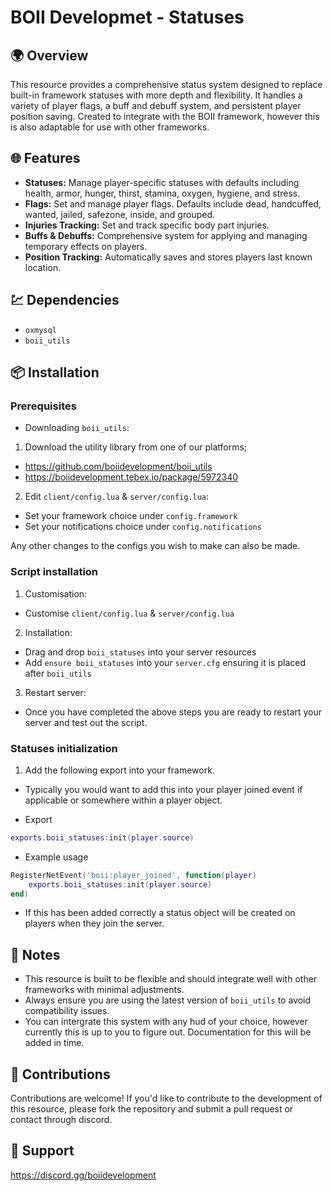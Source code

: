 # BOII Developmet - Statuses

## 🌍 Overview

This resource provides a comprehensive status system designed to replace built-in framework statuses with more depth and flexibility. 
It handles a variety of player flags, a buff and debuff system, and persistent player position saving. 
Created to integrate with the BOII framework, however this is also adaptable for use with other frameworks.

## 🌐 Features

- **Statuses:** Manage player-specific statuses with defaults including health, armor, hunger, thirst, stamina, oxygen, hygiene, and stress.
- **Flags:** Set and manage player flags. Defaults include dead, handcuffed, wanted, jailed, safezone, inside, and grouped.
- **Injuries Tracking:** Set and track specific body part injuries.
- **Buffs & Debuffs:** Comprehensive system for applying and managing temporary effects on players.
- **Position Tracking:** Automatically saves and stores players last known location.

## 💹 Dependencies

- `oxmysql`
- `boii_utils`

## 📦 Installation

### Prerequisites

- Downloading `boii_utils`:

1. Download the utility library from one of our platforms; 

- https://github.com/boiidevelopment/boii_utils
- https://boiidevelopment.tebex.io/package/5972340

2. Edit `client/config.lua` & `server/config.lua`:

- Set your framework choice under `config.framework`
- Set your notifications choice under `config.notifications`

Any other changes to the configs you wish to make can also be made.

### Script installation

1. Customisation:

- Customise `client/config.lua` & `server/config.lua`

2. Installation:

- Drag and drop `boii_statuses` into your server resources
- Add `ensure boii_statuses` into your `server.cfg` ensuring it is placed after `boii_utils`

3. Restart server:

- Once you have completed the above steps you are ready to restart your server and test out the script.

### Statuses initialization

1. Add the following export into your framework. 
- Typically you would want to add this into your player joined event if applicable or somewhere within a player object.

- Export
```lua
exports.boii_statuses:init(player.source)
```
- Example usage
```lua
RegisterNetEvent('boii:player_joined', function(player)
    exports.boii_statuses:init(player.source)
end)
```

- If this has been added correctly a status object will be created on players when they join the server.

## 📝 Notes

- This resource is built to be flexible and should integrate well with other frameworks with minimal adjustments.
- Always ensure you are using the latest version of `boii_utils` to avoid compatibility issues.
- You can intergrate this system with any hud of your choice, however currently this is up to you to figure out. Documentation for this will be added in time. 

## 🤝 Contributions

Contributions are welcome! If you'd like to contribute to the development of this resource, please fork the repository and submit a pull request or contact through discord.

## 📩 Support

https://discord.gg/boiidevelopment
